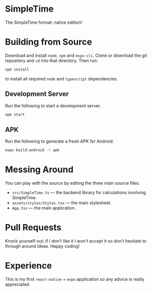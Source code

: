 # SimpleTime
The SimpleTime format: native edition!

# Building from Source
Download and install `node`, `npm` and `expo-cli`. Clone or download the git repository and `cd` into that directory. Then run:
```bash
npm install
```
to install all required `node` and `typescript` dependencies.
## Development Server
Run the following to start a development server.
```bash
npm start
```
## APK
Run the following to generate a fresh APK for Android:
```bash
expo build:android -t apk
```

# Messing Around
You can play with the source by editing the three main source files:
* `src/SimpleTime.ts` — the backend library for calculations involving SimpleTime.
* `assets/styles/Styles.tsx` — the main stylesheet.
* `App.tsx` — the main application.

# Pull Requests
Knock yourself out; if I don't like it I won't accept it so don't hesitate to through around ideas. Happy coding!

# Experience
This is my first `react-native` + `expo` application so any advice is really appreciated.
